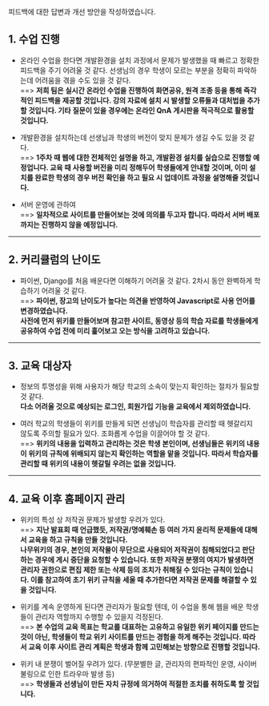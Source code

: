 피드백에 대한 답변과 개선 방안을 작성하였습니다.

## 1. 수업 진행
 - 온라인 수업을 한다면 개발환경을 설치 과정에서 문제가 발생했을 때 빠르고 정확한 피드백을 주기 어려울 것 같다. 선생님의 경우 학생이 모르는 부분을 정확히 파악하는데 어려움을 겪을 수도 있을 것 같다.  
   ==> **저희 팀은 실시간 온라인 수업을 진행하여 화면공유, 원격 조종 등을 통해 즉각적인 피드백을 제공할 것입니다. 강의 자료에 설치 시 발생할 오류들과 대처법을 추가할 것입니다. 기타 질문이 있을 경우에는 온라인 QnA 게시판을 적극적으로 활용할 것입니다.**

 -  개발환경을 설치하는데 선생님과 학생의 버전이 맞지 문제가 생길 수도 있을 것 같다.  
    ==> **1주차 때 웹에 대한 전체적인 설명을 하고, 개발환경 설치를 실습으로 진행할 예정업니다. 교육 때 사용할 버전을 미리 정해두어 학생들에게 안내할 것이며, 이미 설치를 완료한 학생의 경우 버전 확인을 하고 필요 시 업데이트 과정을 설명해줄 것입니다.**

 - 서버 운영에 관하여  
   ==> **일차적으로 사이트를 만들어보는 것에 의의를 두고자 합니다. 따라서 서버 배포까지는 진행하지 않을 예정입니다.**

---

## 2. 커리큘럼의 난이도
 - 파이썬, Django를 처음 배운다면 이해하기 어려울 것 같다. 2차시 동안 완벽하게 학습하기 어려울 것 같다.  
  ==> **파이썬, 장고의 난이도가 높다는 의견을 반영하여 Javascript로 사용 언어를 변경하였습니다.**  
  **사전에 먼저 위키를 만들어보며 참고한 사이트, 동영상 등의 학습 자료를 학생들에게 공유하여 수업 전에 미리 훑어보고 오는 방식을 고려하고 있습니다.**

---

## 3. 교육 대상자
 - 정보의 투명성을 위해 사용자가 해당 학교의 소속이 맞는지 확인하는 절차가 필요할 것 같다.  
    **다소 어려울 것으로 예상되는 로그인, 회원가입 기능을 교육에서 제외하였습니다.**

 - 여러 학교의 학생들이 위키를 만들게 되면 선생님이 학습자를 관리할 때 헷갈리지 않도록 주의할 필요가 있다. 조화롭게 수업을 이끌어야 할 것 같다.  
   ==> **위키의 내용을 입력하고 관리하는 것은 학생 본인이며, 선생님들은 위키의 내용이 위키의 규칙에 위배되지 않는지 확인하는 역할을 맡을 것입니다. 따라서 학습자를 관리할 때 위키의 내용이 헷갈릴 우려는 없을 것입니다.**

---

## 4. 교육 이후 홈페이지 관리
 - 위키의 특성 상 저작권 문제가 발생할 우려가 있다.  
   ==> **지난 발표회 때 언급했듯, 저작권/명예훼손 등 여러 가지 윤리적 문제들에 대해서 교육을 하고 규칙을 만들 것입니다.**  
   **나무위키의 경우, 본인의 저작물이 무단으로 사용되어 저작권이 침해되었다고 판단하는 경우에 게시 중단을 요청할 수 있습니다. 또한 저작권 분쟁의 여지가 발생하면 관리자 권한으로 편집 제한 또는 삭제 등의 조치가 취해질 수 있다는 규칙이 있습니다. 이를 참고하여 초기 위키 규칙을 세울 때 추가한다면 저작권 문제를 해결할 수 있을 것입니다.**

 - 위키를 계속 운영하게 된다면 관리자가 필요할 텐데, 이 수업을 통해 웹을 배운 학생들이 관리자 역할까지 수행할 수 있을지 걱정된다.  
   ==> **본 수업의 교육 목표는 학교를 대표하는 고유하고 유일한 위키 페이지를 만드는 것이 아닌, 학생들이 학교 위키 사이트를 만드는 경험을 하게 해주는 것입니다. 따라서 교육 이후 사이트 관리 계획은 학생과 함께 고민해보는 방향으로 진행할 것입니다.**

 - 위키 내 분쟁이 벌어질 우려가 있다. (무분별한 글, 관리자의 편파적인 운영, 사이버 불링으로 인한 트라우마 발생 등)  
   ==> **학생들과 선생님이 만든 자치 규정에 의거하여 적절한 조치를 취하도록 할 것입니다.**
